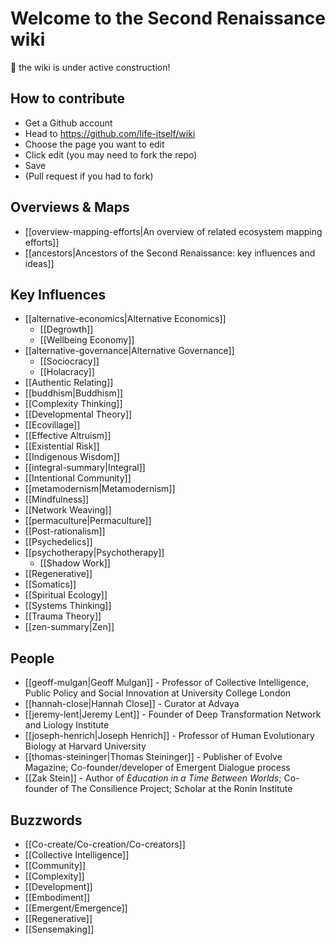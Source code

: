 # Welcome to the Second Renaissance wiki

🚧 the wiki is under active construction!

## How to contribute

- Get a Github account
- Head to https://github.com/life-itself/wiki
- Choose the page you want to edit
- Click edit (you may need to fork the repo)
- Save
- (Pull request if you had to fork)

## Overviews & Maps

- [[overview-mapping-efforts|An overview of related ecosystem mapping efforts]]
- [[ancestors|Ancestors of the Second Renaissance: key influences and ideas]]

## Key Influences

- [[alternative-economics|Alternative Economics]]
  - [[Degrowth]]
  - [[Wellbeing Economy]]
- [[alternative-governance|Alternative Governance]]
  - [[Sociocracy]]
  - [[Holacracy]]
- [[Authentic Relating]]
- [[buddhism|Buddhism]]
- [[Complexity Thinking]]
- [[Developmental Theory]]
- [[Ecovillage]]
- [[Effective Altruism]]
- [[Existential Risk]]
- [[Indigenous Wisdom]]
- [[integral-summary|Integral]]
- [[Intentional Community]]
- [[metamodernism|Metamodernism]]
- [[Mindfulness]]
- [[Network Weaving]]
- [[permaculture|Permaculture]]
- [[Post-rationalism]]
- [[Psychedelics]]
- [[psychotherapy|Psychotherapy]]
  - [[Shadow Work]]
- [[Regenerative]]
- [[Somatics]]
- [[Spiritual Ecology]]
- [[Systems Thinking]]
- [[Trauma Theory]]
- [[zen-summary|Zen]]

## People

- [[geoff-mulgan|Geoff Mulgan]] - Professor of Collective Intelligence, Public Policy and Social Innovation at University College London
- [[hannah-close|Hannah Close]] - Curator at Advaya
- [[jeremy-lent|Jeremy Lent]] - Founder of Deep Transformation Network and Liology Institute
- [[joseph-henrich|Joseph Henrich]] - Professor of Human Evolutionary Biology at Harvard University
- [[thomas-steininger|Thomas Steininger]] - Publisher of Evolve Magazine; Co-founder/developer of Emergent Dialogue process 
- [[Zak Stein]] - Author of *Education in a Time Between Worlds*; Co-founder of The Consilience Project; Scholar at the Ronin Institute

## Buzzwords

- [[Co-create/Co-creation/Co-creators]]
- [[Collective Intelligence]]
- [[Community]]
- [[Complexity]]
- [[Development]]
- [[Embodiment]]
- [[Emergent/Emergence]]
- [[Regenerative]]
- [[Sensemaking]]
